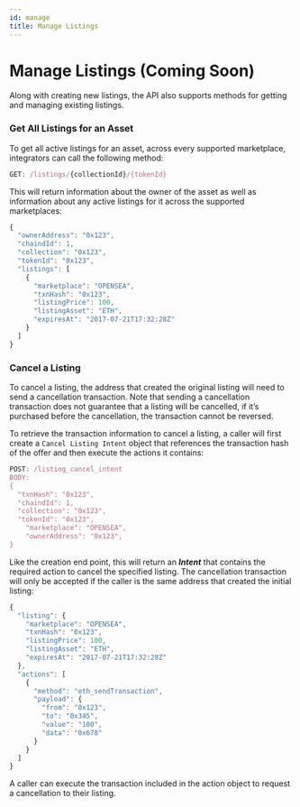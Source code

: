 ```yaml
---
id: manage
title: Manage Listings
---
```


# Manage Listings (Coming Soon)

Along with creating new listings, the API also supports methods for getting and managing existing listings. 

### Get All Listings for an Asset

To get all active listings for an asset, across every supported marketplace, integrators can call the following method: 

```jsx
GET: /listings/{collectionId}/{tokenId}
```

This will return information about the owner of the asset as well as information about any active listings for it across the supported marketplaces: 

```jsx
{
  "ownerAddress": "0x123",
  "chaindId": 1,
  "collection": "0x123",
  "tokenId": "0x123",
  "listings": [
    {
      "marketplace": "OPENSEA",
      "txnHash": "0x123",
      "listingPrice": 100,
      "listingAsset": "ETH",
      "expiresAt": "2017-07-21T17:32:28Z"
    }
  ]
}
```

### Cancel a Listing

To cancel a listing, the address that created the original listing will need to send a cancellation transaction. Note that sending a cancellation transaction does not guarantee that a listing will be cancelled, if it’s purchased before the cancellation, the transaction cannot be reversed. 

To retrieve the transaction information to cancel a listing, a caller will first create a `Cancel Listing Intent` object that references the transaction hash of the offer and then execute the actions it contains: 

```jsx
POST: /listing_cancel_intent
BODY: 
{
  "txnHash": "0x123",
  "chaindId": 1,
  "collection": "0x123",
  "tokenId": "0x123",
	"marketplace": "OPENSEA",
	"ownerAddress": "0x123", 
}
```

Like the creation end point, this will return an ***Intent*** that contains the required action to cancel the specified listing. The cancellation transaction will only be accepted if the caller is the same address that created the initial listing: 

```jsx
{
  "listing": {
    "marketplace": "OPENSEA",
    "txnHash": "0x123",
    "listingPrice": 100,
    "listingAsset": "ETH",
    "expiresAt": "2017-07-21T17:32:28Z"
  },
  "actions": [
    {
      "method": "eth_sendTransaction",
      "payload": {
        "from": "0x123",
        "to": "0x345",
        "value": "100",
        "data": "0x678"
      }
    }
  ]
}
```

A caller can execute the transaction included in the action object to request a cancellation to their listing. 